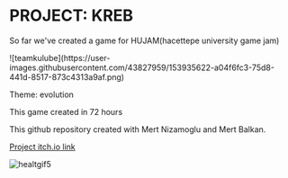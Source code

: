<h1>PROJECT: KREB</h1>
<p>So far we've created a game for HUJAM(hacettepe university game jam)</p>
![teamkulube](https://user-images.githubusercontent.com/43827959/153935622-a04f6fc3-75d8-441d-8517-873c4313a9af.png)

<p>Theme: evolution</p>
<p>This game created in 72 hours</p>
<p>This github repository created with Mert Nizamoglu and Mert Balkan.</p>
<a href = "https://verte-x.itch.io/project-creb">Project itch.io link</a>

![healtgif5](https://user-images.githubusercontent.com/43827959/153934730-688a3df5-4d20-4479-8aa7-520cee6ed89a.gif)
